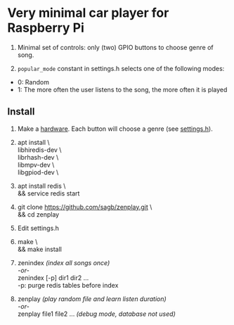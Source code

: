 
# Very minimal car player for Raspberry Pi

1. Minimal set of controls: only (two) GPIO buttons to choose genre of song.

2. `popular_mode` constant in settings.h selects one of the following modes:
* 0: Random
* 1: The more often the user listens to the song, the more often it is played


## Install

1. Make a [hardware](zenplay.kicad/export.pdf). Each button will choose a genre (see [settings.h](settings.h)).

2. apt install \  
  libhiredis-dev \  
  librhash-dev \  
  libmpv-dev \  
  libgpiod-dev \  

3. apt install redis \  
  && service redis start  

4. git clone https://github.com/sagb/zenplay.git \  
  && cd zenplay  

5. Edit settings.h

6. make \  
  && make install  

7. zenindex  _(index all songs once)_  
   _-or-_  
   zenindex [-p] dir1 dir2 ...  
   -p: purge redis tables before index

8. zenplay _(play random file and learn listen duration)_  
   _-or-_  
   zenplay file1 file2 ... _(debug mode, database not used)_

